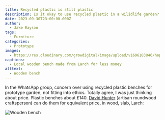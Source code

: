 ```yaml
---
title: Recycled plastic is still plastic
description: Is it okay to use recycled plastic in a wilidlife garden?
date: 2023-09-30T23:00:00.000Z
author:
  - Jake Rayson
tags:
  - Furniture
categories:
  - Prototype
images:
  - https://res.cloudinary.com/growdigital/image/upload/v1696183846/hope/farmyard-bench-231001.jpg
captions:
  - Local wooden bench made from Larch for less money
alttext:
  - Wooden bench
---
```


In the WhatsApp group, concern over using recycled plastic benches for prototype garden, not fitting into ethics. Totally agree, I was just thinking about price. Plastic benches about £140. [David Hunter](https://thecoppiceplot.com/) (artisan roundwood craftsperson) can do them for equivalent price, in wood, slab, Larch:

![Wooden bench](https://res.cloudinary.com/growdigital/image/upload/v1696183846/hope/farmyard-bench-231001.jpg)
